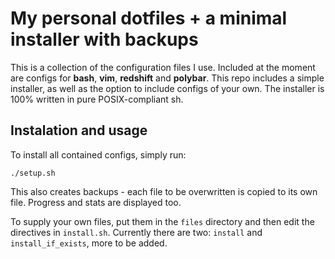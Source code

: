 # My personal dotfiles + a minimal installer with backups
This is a collection of the configuration files I use. Included at the moment are configs for __bash__, __vim__, __redshift__ and __polybar__. This repo includes a simple installer, as well as the option to include configs of your own. The installer is 100% written in pure POSIX-compliant sh.

## Instalation and usage
To install all contained configs, simply run:

`./setup.sh`

This also creates backups - each file to be overwritten is copied to its own file. Progress and stats are displayed too.

To supply your own files, put them in the `files` directory and then edit the directives in `install.sh`. Currently there are two: `install` and `install_if_exists`, more to be added.
